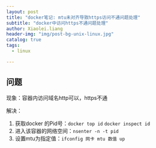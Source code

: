 ```yaml
---
layout: post
title: "docker笔记: mtu未对齐导致https访问不通问题处理"
subtitle: "docker中访问https不通问题处理"
author: Xiaolei.liang
header-img: "img/post-bg-unix-linux.jpg"
catalog: true
tags:
  - linux

---
```


## 问题

现象：容器内访问域名http可以，https不通

解决：

1. 获取docker 的Pid号：``docker top id`` ``docker inspect id``
2. 进入该容器的网络空间：``nsenter -n -t pid``
3. 设置mtu为指定值：``ifconfig 网卡 mtu 数值 up``

